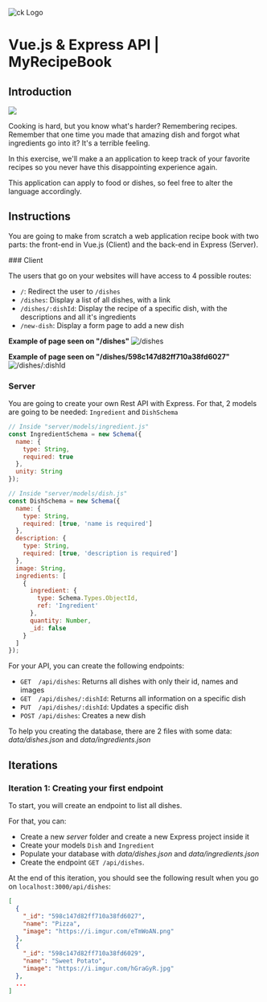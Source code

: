 ![ck Logo](https://i.imgur.com/1QgrNNw.png)

# Vue.js & Express API | MyRecipeBook

## Introduction

![](https://camo.githubusercontent.com/38e5628f6fa389ad6f84297ec1bfafb2ee2118b8/68747470733a2f2f73332d65752d776573742d312e616d617a6f6e6177732e636f6d2f69682d6d6174657269616c732f75706c6f6164732f75706c6f61645f61653566646634623732303861386130396532346533306536383234383630662e6a7067)

Cooking is hard, but you know what's harder? Remembering recipes. Remember that one time you made that amazing dish and forgot what ingredients go into it? It's a terrible feeling.

In this exercise, we'll make a an application to keep track of your favorite recipes so you never have this disappointing experience again.

This application can apply to food or dishes, so feel free to alter the language accordingly.


## Instructions

You are going to make from scratch a web application recipe book with two parts: the front-end in Vue.js (Client) and the back-end in Express (Server).

### Client

The users that go on your websites will have access to 4 possible routes:
- `/`: Redirect the user to `/dishes`
- `/dishes`: Display a list of all dishes, with a link 
- `/dishes/:dishId`: Display the recipe of a specific dish, with the descriptions and all it's ingredients
- `/new-dish`: Display a form page to add a new dish

**Example of page seen on "/dishes"**
![/dishes](http://i.imgur.com/qw1ADPz.png)


**Example of page seen on "/dishes/598c147d82ff710a38fd6027"**
![/dishes/:dishId](http://i.imgur.com/SFRNUFe.png)



### Server

You are going to create your own Rest API with Express. For that, 2 models are going to be needed: `Ingredient` and `DishSchema` 

```javascript
// Inside "server/models/ingredient.js"
const IngredientSchema = new Schema({
  name: {
    type: String,
    required: true
  },
  unity: String
});

// Inside "server/models/dish.js"
const DishSchema = new Schema({
  name: {
    type: String,
    required: [true, 'name is required']
  },
  description: {
    type: String,
    required: [true, 'description is required']
  },
  image: String,
  ingredients: [
    {
      ingredient: {
        type: Schema.Types.ObjectId,
        ref: 'Ingredient'
      },
      quantity: Number,
      _id: false
    }
  ]
});
```

For your API, you can create the following endpoints:
- `GET  /api/dishes`: Returns all dishes with only their id, names and images
- `GET  /api/dishes/:dishId`: Returns all information on a specific dish
- `PUT  /api/dishes/:dishId`: Updates a specific dish
- `POST /api/dishes`: Creates a new dish

To help you creating the database, there are 2 files with some data: _data/dishes.json_ and _data/ingredients.json_


## Iterations

### Iteration 1: Creating your first endpoint

To start, you will create an endpoint to list all dishes.

For that, you can:
- Create a new _server_ folder and create a new Express project inside it
- Create your models `Dish` and `Ingredient`
- Populate your database with _data/dishes.json_ and _data/ingredients.json_ 
- Create the endpoint `GET /api/dishes`.

At the end of this iteration, you should see the following result when you go on  `localhost:3000/api/dishes`:
```json
[
  {
    "_id": "598c147d82ff710a38fd6027",
    "name": "Pizza",
    "image": "https://i.imgur.com/eTmWoAN.png"
  },
  {
    "_id": "598c147d82ff710a38fd6029",
    "name": "Sweet Potato",
    "image": "https://i.imgur.com/hGraGyR.jpg"
  },
  ...
]
```
